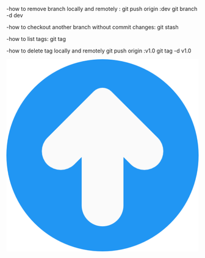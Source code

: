 -how to remove branch locally and remotely :
git push origin :dev
git branch -d dev

-how to checkout another branch without commit changes:
git stash 

-how to list tags:
git tag

-how to delete tag locally and remotely
git push origin :v1.0
git tag -d v1.0


![picture](assignment/resources/up.png)

